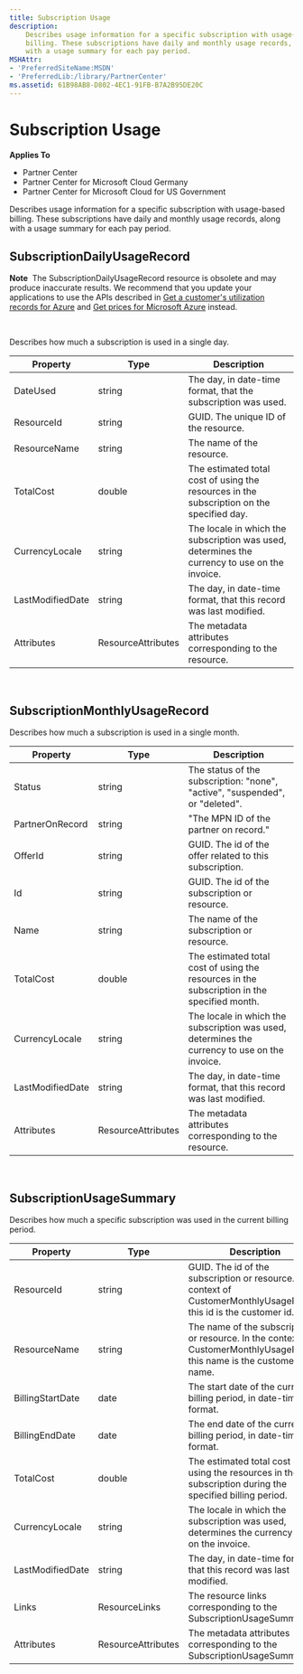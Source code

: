 ```yaml
---
title: Subscription Usage
description: 
    Describes usage information for a specific subscription with usage-based
    billing. These subscriptions have daily and monthly usage records, along
    with a usage summary for each pay period.
MSHAttr:
- 'PreferredSiteName:MSDN'
- 'PreferredLib:/library/PartnerCenter'
ms.assetid: 61B98AB8-D802-4EC1-91FB-B7A2B95DE20C
---
```


# Subscription Usage


<span class="sidebar_heading" style="font-weight: bold;">Applies
To</span>

-   Partner Center
-   Partner Center for Microsoft Cloud Germany
-   Partner Center for Microsoft Cloud for US Government

Describes usage information for a specific subscription with usage-based
billing. These subscriptions have daily and monthly usage records, along
with a usage summary for each pay period.

## <span id="SubscriptionDailyUsageRecord"></span><span id="subscriptiondailyusagerecord"></span><span id="SUBSCRIPTIONDAILYUSAGERECORD"></span>SubscriptionDailyUsageRecord


**Note**  The SubscriptionDailyUsageRecord resource is obsolete and may
produce inaccurate results. We recommend that you update your
applications to use the APIs described in [Get a customer's utilization
records for Azure](get-a-customer-s-utilization-record-for-azure)
and [Get prices for Microsoft Azure](get-prices-for-microsoft-azure.md)
instead.

 

Describes how much a subscription is used in a single day.

| Property         | Type               | Description                                                                                   |
|------------------|--------------------|-----------------------------------------------------------------------------------------------|
| DateUsed         | string             | The day, in date-time format, that the subscription was used.                                 |
| ResourceId       | string             | GUID. The unique ID of the resource.                                                          |
| ResourceName     | string             | The name of the resource.                                                                     |
| TotalCost        | double             | The estimated total cost of using the resources in the subscription on the specified day.     |
| CurrencyLocale   | string             | The locale in which the subscription was used, determines the currency to use on the invoice. |
| LastModifiedDate | string             | The day, in date-time format, that this record was last modified.                             |
| Attributes       | ResourceAttributes | The metadata attributes corresponding to the resource.                                        |

 

## <span id="SubscriptionMonthlyUsageRecord"></span><span id="subscriptionmonthlyusagerecord"></span><span id="SUBSCRIPTIONMONTHLYUSAGERECORD"></span>SubscriptionMonthlyUsageRecord


Describes how much a subscription is used in a single month.

| Property         | Type               | Description                                                                                   |
|------------------|--------------------|-----------------------------------------------------------------------------------------------|
| Status           | string             | The status of the subscription: "none", "active", "suspended", or "deleted".                  |
| PartnerOnRecord  | string             | "The MPN ID of the partner on record."                                                        |
| OfferId          | string             | GUID. The id of the offer related to this subscription.                                       |
| Id               | string             | GUID. The id of the subscription or resource.                                                 |
| Name             | string             | The name of the subscription or resource.                                                     |
| TotalCost        | double             | The estimated total cost of using the resources in the subscription in the specified month.   |
| CurrencyLocale   | string             | The locale in which the subscription was used, determines the currency to use on the invoice. |
| LastModifiedDate | string             | The day, in date-time format, that this record was last modified.                             |
| Attributes       | ResourceAttributes | The metadata attributes corresponding to the resource.                                        |

 

## <span id="SubscriptionUsageSummary"></span><span id="subscriptionusagesummary"></span><span id="SUBSCRIPTIONUSAGESUMMARY"></span>SubscriptionUsageSummary


Describes how much a specific subscription was used in the current
billing period.

| Property         | Type               | Description                                                                                                            |
|------------------|--------------------|------------------------------------------------------------------------------------------------------------------------|
| ResourceId       | string             | GUID. The id of the subscription or resource. In the context of CustomerMonthlyUsageRecord this id is the customer id. |
| ResourceName     | string             | The name of the subscription or resource. In the context of CustomerMonthlyUsageRecord this name is the customer name. |
| BillingStartDate | date               | The start date of the current billing period, in date-time format.                                                     |
| BillingEndDate   | date               | The end date of the current billing period, in date-time format.                                                       |
| TotalCost        | double             | The estimated total cost of using the resources in the subscription during the specified billing period.               |
| CurrencyLocale   | string             | The locale in which the subscription was used, determines the currency to use on the invoice.                          |
| LastModifiedDate | string             | The day, in date-time format, that this record was last modified.                                                      |
| Links            | ResourceLinks      | The resource links corresponding to the SubscriptionUsageSummary.                                                      |
| Attributes       | ResourceAttributes | The metadata attributes corresponding to the SubscriptionUsageSummary.                                                 |

 

 

 




